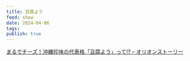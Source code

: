 ```yaml
---
title: 豆腐よう
feed: show
date: 2024-04-06
tags: 
publish: true
---
```


[まるでチーズ！沖縄珍味の代表格「豆腐よう」って!? – オリオンストーリー](https://www.orionbeer.co.jp/story/tofuyo/)